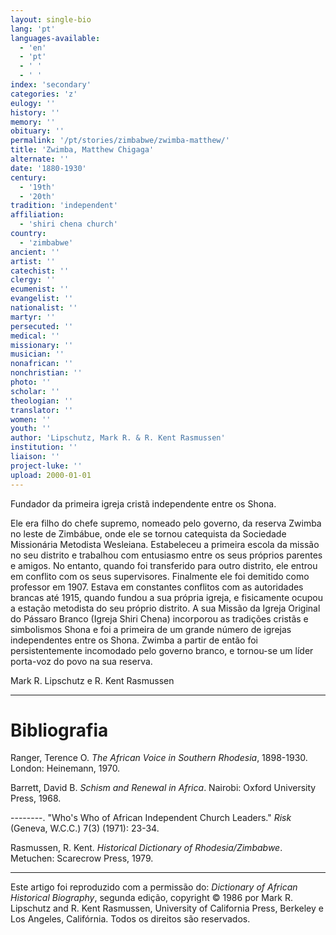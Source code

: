 ```yaml
---
layout: single-bio
lang: 'pt'
languages-available:
  - 'en'
  - 'pt'
  - ' '
  - ' '
index: 'secondary'
categories: 'z'
eulogy: ''
history: ''
memory: ''
obituary: ''
permalink: '/pt/stories/zimbabwe/zwimba-matthew/'
title: 'Zwimba, Matthew Chigaga'
alternate: ''
date: '1880-1930'
century:
  - '19th'
  - '20th'
tradition: 'independent'
affiliation:
  - 'shiri chena church'
country:
  - 'zimbabwe'
ancient: ''
artist: ''
catechist: ''
clergy: ''
ecumenist: ''
evangelist: ''
nationalist: ''
martyr: ''
persecuted: ''
medical: ''
missionary: ''
musician: ''
nonafrican: ''
nonchristian: ''
photo: ''
scholar: ''
theologian: ''
translator: ''
women: ''
youth: ''
author: 'Lipschutz, Mark R. & R. Kent Rasmussen'
institution: ''
liaison: ''
project-luke: ''
upload: 2000-01-01
---
```



Fundador da primeira igreja cristã independente entre os Shona.

Ele era filho do chefe supremo, nomeado pelo governo, da reserva Zwimba no leste de Zimbábue, onde ele se tornou catequista da Sociedade Missionária Metodista Wesleiana. Estabeleceu a primeira escola da missão no seu distrito e trabalhou com entusiasmo entre os seus próprios parentes e amigos. No entanto, quando foi transferido para outro distrito, ele entrou em conflito com os seus supervisores. Finalmente ele foi demitido como professor em 1907.  Estava em constantes conflitos com as autoridades brancas até 1915, quando fundou a sua própria igreja, e fisicamente ocupou a estação metodista do seu próprio distrito. A sua Missão da Igreja Original do Pássaro Branco (Igreja Shiri Chena) incorporou as tradições cristãs e simbolismos Shona e foi a primeira de um grande número de igrejas independentes entre os Shona. Zwimba a partir de então foi persistentemente incomodado pelo governo branco, e tornou-se um líder porta-voz do povo na sua reserva.

Mark R. Lipschutz e R. Kent Rasmussen

---

# Bibliografia

Ranger, Terence O. *The African Voice in Southern Rhodesia*, 1898-1930. London: Heinemann, 1970.

Barrett, David B. *Schism and Renewal in Africa*. Nairobi: Oxford University Press, 1968.

--------. "Who's Who of African Independent Church Leaders." *Risk* (Geneva, W.C.C.) 7(3) (1971): 23-34.

Rasmussen, R. Kent. *Historical Dictionary of Rhodesia/Zimbabwe*. Metuchen: Scarecrow Press, 1979.

---

Este artigo foi reproduzido com a permissão do: *Dictionary of African Historical Biography*, segunda edição, copyright © 1986 por Mark R. Lipschutz and R. Kent Rasmussen, University of California Press, Berkeley e Los Angeles, Califórnia. Todos os direitos são reservados.
